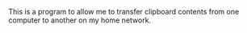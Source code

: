 This is a program to allow me to transfer clipboard contents from one computer to another on my home network.
